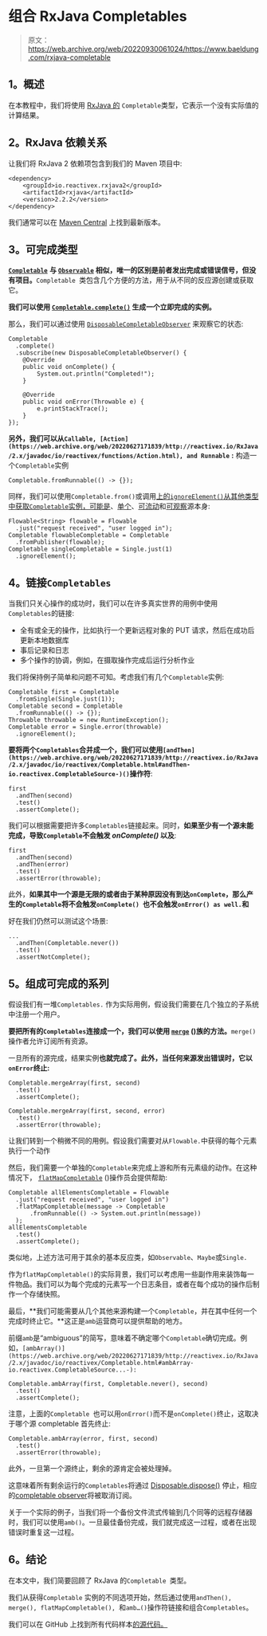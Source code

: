 # 组合 RxJava Completables

> 原文：<https://web.archive.org/web/20220930061024/https://www.baeldung.com/rxjava-completable>

## **1。概述**

在本教程中，我们将使用 [RxJava 的](/web/20220627171839/https://www.baeldung.com/rx-java) `Completable`类型，它表示一个没有实际值的计算结果。

## **2。RxJava 依赖关系**

让我们将 RxJava 2 依赖项包含到我们的 Maven 项目中:

```
<dependency>
    <groupId>io.reactivex.rxjava2</groupId>
    <artifactId>rxjava</artifactId>
    <version>2.2.2</version>
</dependency>
```

我们通常可以在 [Maven Central](https://web.archive.org/web/20220627171839/https://search.maven.org/classic/#search%7Cgav%7C1%7Cg%3A%22io.reactivex.rxjava2%22%20AND%20a%3A%22rxjava%22) 上找到最新版本。

## **3。可完成类型**

**[`Completable`](https://web.archive.org/web/20220627171839/http://reactivex.io/RxJava/2.x/javadoc/io/reactivex/Completable.html)** **与 [`Observable`](https://web.archive.org/web/20220627171839/http://reactivex.io/RxJava/2.x/javadoc/io/reactivex/Observable.html) 相似，唯一的区别是前者发出完成或错误信号，但没有项目。**`Completable `类包含几个方便的方法，用于从不同的反应源创建或获取它。

**我们可以使用 [`Completable.complete()`](https://web.archive.org/web/20220627171839/http://reactivex.io/RxJava/2.x/javadoc/io/reactivex/Completable.html#complete--) 生成一个立即完成的实例。**

那么，我们可以通过使用 [`DisposableCompletableObserver`](https://web.archive.org/web/20220627171839/http://reactivex.io/RxJava/2.x/javadoc/io/reactivex/observers/DisposableCompletableObserver.html) 来观察它的状态:

```
Completable
  .complete()
  .subscribe(new DisposableCompletableObserver() {
    @Override
    public void onComplete() {
        System.out.println("Completed!");
    }

    @Override
    public void onError(Throwable e) {
        e.printStackTrace();
    }
});
```

**另外，我们可以从`Callable, [Action](https://web.archive.org/web/20220627171839/http://reactivex.io/RxJava/2.x/javadoc/io/reactivex/functions/Action.html), and Runnable`** **:** 构造一个`Completable`实例

```
Completable.fromRunnable(() -> {});
```

同样，我们可以使用`Completable.from()`或调用[上的`ignoreElement()`从其他类型中获取`Completable`实例，可能是](https://web.archive.org/web/20220627171839/http://reactivex.io/RxJava/2.x/javadoc/io/reactivex/Maybe.html#ignoreElement--)、[单个](https://web.archive.org/web/20220627171839/http://reactivex.io/RxJava/2.x/javadoc/io/reactivex/Single.html#ignoreElement--)、[可流动](https://web.archive.org/web/20220627171839/http://reactivex.io/RxJava/2.x/javadoc/io/reactivex/Flowable.html#ignoreElements--)和[可观察](https://web.archive.org/web/20220627171839/http://reactivex.io/RxJava/2.x/javadoc/io/reactivex/Observable.html#ignoreElements--)源本身:

```
Flowable<String> flowable = Flowable
  .just("request received", "user logged in");
Completable flowableCompletable = Completable
  .fromPublisher(flowable);
Completable singleCompletable = Single.just(1)
  .ignoreElement();
```

## **4。链接`Completables`**

当我们只关心操作的成功时，我们可以在许多真实世界的用例中使用`Completables`的链接:

*   全有或全无的操作，比如执行一个更新远程对象的 PUT 请求，然后在成功后更新本地数据库
*   事后记录和日志
*   多个操作的协调，例如，在摄取操作完成后运行分析作业

我们将保持例子简单和问题不可知。考虑我们有几个`Completable`实例:

```
Completable first = Completable
  .fromSingle(Single.just(1));
Completable second = Completable
  .fromRunnable(() -> {});
Throwable throwable = new RuntimeException();
Completable error = Single.error(throwable)
  .ignoreElement();
```

**要将两个`Completables`合并成一个，我们可以使用`[andThen](https://web.archive.org/web/20220627171839/http://reactivex.io/RxJava/2.x/javadoc/io/reactivex/Completable.html#andThen-io.reactivex.CompletableSource-)()`操作符**:

```
first
  .andThen(second)
  .test()
  .assertComplete();
```

我们可以根据需要把许多`Completables`链接起来。同时，**如果至少有一个源未能完成，导致`Completable`不会触发 *onComplete()* 以及**:

```
first
  .andThen(second)
  .andThen(error)
  .test()
  .assertError(throwable);
```

此外，**如果其中一个源是无限的或者由于某种原因没有到达`onComplete`，那么产生的`Completable`将不会触发`onComplete() `也不会触发`onError() as well.`和**

好在我们仍然可以测试这个场景:

```
...
  .andThen(Completable.never())
  .test()
  .assertNotComplete();
```

## **5。组成可完成的系列**

假设我们有一堆`Completables.` 作为实际用例，假设我们需要在几个独立的子系统中注册一个用户。

**要把所有的`Completables`连接成一个，我们可以使用 [`merge`](https://web.archive.org/web/20220627171839/http://reactivex.io/RxJava/2.x/javadoc/io/reactivex/Completable.html#merge-java.lang.Iterable-) ()族的方法。**`merge()`操作者允许订阅所有资源。

一旦所有的源完成，结果实例**也就完成了。此外，当任何来源发出错误时，它以`onError`终止:**

```
Completable.mergeArray(first, second)
  .test()
  .assertComplete();

Completable.mergeArray(first, second, error)
  .test()
  .assertError(throwable);
```

让我们转到一个稍微不同的用例。假设我们需要对从`Flowable.`中获得的每个元素执行一个动作

然后，我们需要一个单独的`Completable`来完成上游和所有元素级的动作。在这种情况下， [`flatMapCompletable`](https://web.archive.org/web/20220627171839/http://reactivex.io/RxJava/2.x/javadoc/io/reactivex/Flowable.html#flatMapCompletable-io.reactivex.functions.Function-) ()操作员会提供帮助:

```
Completable allElementsCompletable = Flowable
  .just("request received", "user logged in")
  .flatMapCompletable(message -> Completable
      .fromRunnable(() -> System.out.println(message))
  );
allElementsCompletable
  .test()
  .assertComplete();
```

类似地，上述方法可用于其余的基本反应类，如`Observable`、`Maybe`或`Single.`

作为`flatMapCompletable()`的实际背景，我们可以考虑用一些副作用来装饰每一件物品。我们可以为每个完成的元素写一个日志条目，或者在每个成功的操作后制作一个存储快照。

最后，**我们可能需要从几个其他来源构建一个`Completable`，并在其中任何一个完成时终止它。**这正是`amb`运营商可以提供帮助的地方。

前缀`amb`是“ambiguous”的简写，意味着不确定哪个`Completable`确切完成。例如，`[ambArray()](https://web.archive.org/web/20220627171839/http://reactivex.io/RxJava/2.x/javadoc/io/reactivex/Completable.html#ambArray-io.reactivex.CompletableSource...-):`

```
Completable.ambArray(first, Completable.never(), second)
  .test()
  .assertComplete();
```

注意，上面的`Completable `也可以用`onError()`而不是`onComplete()`终止，这取决于哪个源 completable 首先终止:

```
Completable.ambArray(error, first, second)
  .test()
  .assertError(throwable);
```

此外，一旦第一个源终止，剩余的源肯定会被处理掉。

这意味着所有剩余运行的`Completables`将通过 [Disposable.dispose()](https://web.archive.org/web/20220627171839/http://reactivex.io/RxJava/2.x/javadoc/io/reactivex/disposables/Disposable.html#dispose--) 停止，相应的[completable observer](https://web.archive.org/web/20220627171839/http://reactivex.io/RxJava/2.x/javadoc/io/reactivex/CompletableObserver.html)将被取消订阅。

关于一个实际的例子，当我们将一个备份文件流式传输到几个同等的远程存储器时，我们可以使用`amb()`。一旦最佳备份完成，我们就完成这一过程，或者在出现错误时重复这一过程。

## **6。结论**

在本文中，我们简要回顾了 RxJava 的`Completable `类型。

我们从获得`Completable` 实例的不同选项开始，然后通过使用`andThen(), merge(), flatMapCompletable(), `和`amb…()`操作符链接和组合`Completables`。

我们可以在 GitHub 上找到所有代码样本[的源代码。](https://web.archive.org/web/20220627171839/https://github.com/eugenp/tutorials/tree/master/rxjava-modules/rxjava-core)